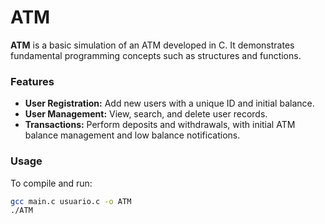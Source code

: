 # ATM
**ATM** is a basic simulation of an ATM developed in C. It demonstrates fundamental programming concepts such as structures and functions.

### Features
- **User Registration:** Add new users with a unique ID and initial balance.
- **User Management:** View, search, and delete user records.
- **Transactions:** Perform deposits and withdrawals, with initial ATM balance management and low balance notifications.

### Usage
To compile and run:

```bash
gcc main.c usuario.c -o ATM
./ATM
